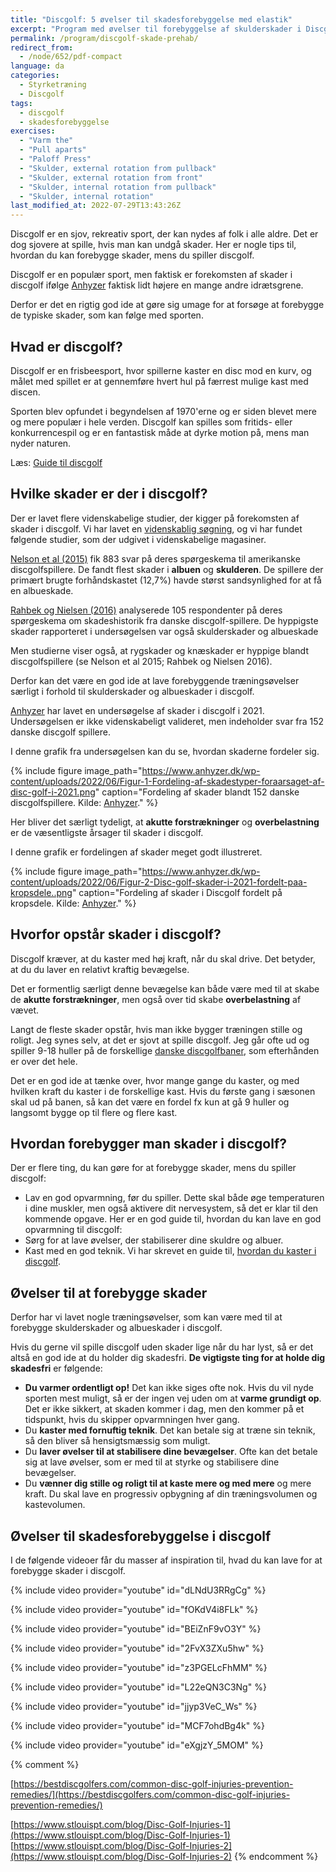 ```yaml
---
title: "Discgolf: 5 øvelser til skadesforebyggelse med elastik"
excerpt: "Program med øvelser til forebyggelse af skulderskader i Discgolf med elastik."
permalink: /program/discgolf-skade-prehab/
redirect_from:
  - /node/652/pdf-compact
language: da
categories:
  - Styrketræning
  - Discgolf
tags:
  - discgolf
  - skadesforebyggelse
exercises:
  - "Varm the"
  - "Pull aparts"
  - "Paloff Press"
  - "Skulder, external rotation from pullback"
  - "Skulder, external rotation from front"
  - "Skulder, internal rotation from pullback"
  - "Skulder, internal rotation"
last_modified_at: 2022-07-29T13:43:26Z
---
```


Discgolf er en sjov, rekreativ sport, der kan nydes af folk i alle aldre. Det er dog sjovere at spille, hvis man kan undgå skader. Her er nogle tips til, hvordan du kan forebygge skader, mens du spiller discgolf.

Discgolf er en populær sport, men faktisk er forekomsten af skader i discgolf ifølge [Anhyzer](https://www.anhyzer.dk/undersoegelse-skader-i-disc-golf-2021/) faktisk lidt højere en mange andre idrætsgrene.

Derfor er det en rigtig god ide at gøre sig umage for at forsøge at forebygge de typiske skader, som kan følge med sporten.

## Hvad er discgolf?

Discgolf er en frisbeesport, hvor spillerne kaster en disc mod en kurv, og målet med spillet er at gennemføre hvert hul på færrest mulige kast med discen.

Sporten blev opfundet i begyndelsen af 1970'erne og er siden blevet mere og mere populær i hele verden. Discgolf kan spilles som fritids- eller konkurrencespil og er en fantastisk måde at dyrke motion på, mens man nyder naturen.

Læs: [Guide til discgolf](/discgolf/)

## Hvilke skader er der i discgolf?

Der er lavet flere videnskabelige studier, der kigger på forekomsten af skader i discgolf. Vi har lavet en [videnskablig søgning](/videnskabelig-sogning/), og vi har fundet følgende studier, som der udgivet i videnskabelige magasiner.

[Nelson et al (2015)](https://pubmed.ncbi.nlm.nih.gov/26665099/) fik 883 svar på deres spørgeskema til amerikanske discgolfspillere. De fandt flest skader i **albuen** og **skulderen**. De spillere der primært brugte forhåndskastet (12,7%) havde størst sandsynlighed for at få en albueskade.

[Rahbek og Nielsen (2016)](https://pubmed.ncbi.nlm.nih.gov/26900508/) analyserede 105 respondenter på deres spørgeskema om skadeshistorik fra danske discgolf-spillere. De hyppigste skader rapporteret i undersøgelsen var også skulderskader og albueskade

Men studierne viser også, at rygskader og knæskader er hyppige blandt discgolfspillere (se Nelson et al 2015; Rahbek og Nielsen 2016).

Derfor kan det være en god ide at lave forebyggende træningsøvelser særligt i forhold til skulderskader og albueskader i discgolf.

[Anhyzer](https://www.anhyzer.dk/undersoegelse-skader-i-disc-golf-2021/) har lavet en undersøgelse af skader i discgolf i 2021. Undersøgelsen er ikke videnskabeligt valideret, men indeholder svar fra 152 danske discgolf spillere.

I denne grafik fra undersøgelsen kan du se, hvordan skaderne fordeler sig.

{% include figure image_path="https://www.anhyzer.dk/wp-content/uploads/2022/06/Figur-1-Fordeling-af-skadestyper-foraarsaget-af-disc-golf-i-2021.png" caption="Fordeling af skader blandt 152 danske discgolfspillere. Kilde: [Anhyzer](https://www.anhyzer.dk/undersoegelse-skader-i-disc-golf-2021/)." %}

Her bliver det særligt tydeligt, at **akutte forstrækninger** og **overbelastning** er de væsentligste årsager til skader i discgolf.

I denne grafik er fordelingen af skader meget godt illustreret.

{% include figure image_path="https://www.anhyzer.dk/wp-content/uploads/2022/06/Figur-2-Disc-golf-skader-i-2021-fordelt-paa-kropsdele..png" caption="Fordeling af skader i Discgolf fordelt på kropsdele. Kilde: [Anhyzer](https://www.anhyzer.dk/undersoegelse-skader-i-disc-golf-2021/)." %}

## Hvorfor opstår skader i discgolf?

Discgolf kræver, at du kaster med høj kraft, når du skal drive. Det betyder, at du du laver en relativt kraftig bevægelse.

Det er formentlig særligt denne bevægelse kan både være med til at skabe de **akutte forstrækninger**, men også over tid skabe **overbelastning** af vævet.

Langt de fleste skader opstår, hvis man ikke bygger træningen stille og roligt. Jeg synes selv, at det er sjovt at spille discgolf. Jeg går ofte ud og spiller 9-18 huller på de forskellige [danske discgolfbaner](/discgolf-baner/), som efterhånden er over det hele.

Det er en god ide at tænke over, hvor mange gange du kaster, og med hvilken kraft du kaster i de forskellige kast. Hvis du første gang i sæsonen skal ud på banen, så kan det være en fordel fx kun at gå 9 huller og langsomt bygge op til flere og flere kast.

## Hvordan forebygger man skader i discgolf?

Der er flere ting, du kan gøre for at forebygge skader, mens du spiller discgolf:

- Lav en god opvarmning, før du spiller. Dette skal både øge temperaturen i dine muskler, men også aktivere dit nervesystem, så det er klar til den kommende opgave. Her er en god guide til, hvordan du kan lave en god opvarmning til discgolf:
- Sørg for at lave øvelser, der stabiliserer dine skuldre og albuer.
- Kast med en god teknik. Vi har skrevet en guide til, [hvordan du kaster i discgolf](/discgolf-teknik/).

## Øvelser til at forebygge skader

Derfor har vi lavet nogle træningsøvelser, som kan være med til at forebygge skulderskader og albueskader i discgolf.

Hvis du gerne vil spille discgolf uden skader lige når du har lyst, så er det altså en god ide at du holder dig skadesfri. **De vigtigste ting for at holde dig skadesfri** er følgende:

- **Du varmer ordentligt op!** Det kan ikke siges ofte nok. Hvis du vil nyde sporten mest muligt, så er der ingen vej uden om at **varme grundigt op**. Det er ikke sikkert, at skaden kommer i dag, men den kommer på et tidspunkt, hvis du skipper opvarmningen hver gang.
- Du **kaster med fornuftig teknik**. Det kan betale sig at træne sin teknik, så den bliver så hensigtsmæssig som muligt. 
- Du **laver øvelser til at stabilisere dine bevægelser**. Ofte kan det betale sig at lave øvelser, som er med til at styrke og stabilisere dine bevægelser.
- Du **vænner dig stille og roligt til at kaste mere og med mere** og mere kraft. Du skal lave en progressiv opbygning af din træningsvolumen og kastevolumen.

## Øvelser til skadesforebyggelse i discgolf

I de følgende videoer får du masser af inspiration til, hvad du kan lave for at forebygge skader i discgolf.

{% include video provider="youtube" id="dLNdU3RRgCg" %}

{% include video provider="youtube" id="fOKdV4i8FLk" %}

{% include video provider="youtube" id="BEiZnF9vO3Y" %}

{% include video provider="youtube" id="2FvX3ZXu5hw" %}

{% include video provider="youtube" id="z3PGELcFhMM" %}

{% include video provider="youtube" id="L22eQN3C3Ng" %}

{% include video provider="youtube" id="jjyp3VeC_Ws" %}

{% include video provider="youtube" id="MCF7ohdBg4k" %}

{% include video provider="youtube" id="eXgjzY_5MOM" %}

{% comment %}

[https://bestdiscgolfers.com/common-disc-golf-injuries-prevention-remedies/](https://bestdiscgolfers.com/common-disc-golf-injuries-prevention-remedies/)

[https://www.stlouispt.com/blog/Disc-Golf-Injuries-1](https://www.stlouispt.com/blog/Disc-Golf-Injuries-1)
[https://www.stlouispt.com/blog/Disc-Golf-Injuries-2](https://www.stlouispt.com/blog/Disc-Golf-Injuries-2)
{% endcomment %}

